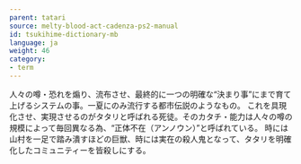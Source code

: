 ```yaml
---
parent: tatari
source: melty-blood-act-cadenza-ps2-manual
id: tsukihime-dictionary-mb
language: ja
weight: 46
category:
- term
---
```


人々の噂・恐れを煽り、流布させ、最終的に一つの明確な“決まり事”にまで育て上げるシステムの事。一夏にのみ流行する都市伝説のようなもの。
これを具現化させ、実現させるのがタタリと呼ばれる死徒。そのカタチ・能力は人々の噂の規模によって毎回異なる為、“正体不在（アンノウン）”と呼ばれている。
時には山村を一足で踏み潰すほどの巨獣、時には実在の殺人鬼となって、タタリを明確化したコミュニティーを皆殺しにする。
